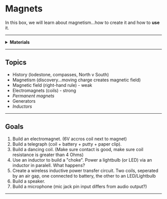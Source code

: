 # Magnets

In this box, we will learn about magnetism...how to create it and how to **use** it.

----

<details><summary><b>Materials</b></summary><p>

Contents|Level|Description| # |Data|Link|
:-------|:---:|:----------|:-:|:--:|:--:|
Inductor|10|1 mH toroidal inductor|1|[-D-](_resources/datasheets/inductor_toroidal.pdf)|[-L-](https://uk.farnell.com/bourns/2124-v-rc/inductor-1000uh-15-1-3a-toroid/dp/1929753)
Magnet Wire|01|Narrow gauge epoxy insulated (1 m)|1|-|[-L-](https://www.amazon.co.uk/Enameled-Magnet-Soldering-Winding-Enamelled/dp/B07N65LRVD)
Magnet|01|Neodymium disc (8 mm x 3 mm)|4|-|[-L-](https://uk.farnell.com/duratool/d01766/magnets-rare-earth-8-x-3mm-pk10/dp/1888095)
USB Sound Card|01|USB to 3.5 mm Audio out/in|1|-|[-L-](https://www.amazon.co.uk/UGREEN-Headphone-Microphone-Raspberry-Ultrabook/dp/B01N905VOY)
Stereo Plug Terminal|01|3.5 mm plug to screw terminal|2|-|[-L-](https://www.amazon.co.uk/dp/B07MNYBFL9)

</p></details>

----

## Topics

- History (lodestone, compasses, North v South)
- Magnetism (discovery...moving charge creates magnetic field)
- Magnetic field (right-hand rule) - weak
- Electromagnets (coils) - strong
- *Permanent magnets*
- Generators
- *Inductors*

----

## Goals

1. Build an electromagnet. (6V accros coil next to magnet)
2. Build a telegraph (coil + battery + putty + paper clip).
3. Build a dancing coil. (Make sure contact is good, make sure coil resistance is greater than 4 Ohms)
4. Use an inductor to build a "choke". Power a lightbulb (or LED) via an inductor in paralell. What happens?
5. Create a wireless inductive power transfer circuit. Two coils, seperated by an air gap, one connected to battery, the other to an LED/Lightbulb
6. Build a speaker.
7. Build a microphone (mic jack pin input differs from audio output?)

----
